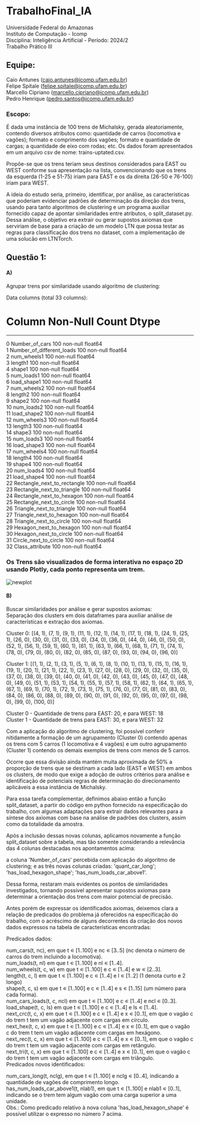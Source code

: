 # TrabalhoFinal_IA
Universidade Federal do Amazonas  
Instituto de Computação - Icomp  
Disciplina: Inteligência Artificial - Período: 2024/2  
Trabalho Prático III  

## Equipe:

Caio Antunes (caio.antunes@icomp.ufam.edu.br)  
Felipe Spitale (felipe.spitale@icomp.ufam.edu.br)   
Marcello Cipriano (marcello.cipriano@icomp.ufam.edu.br)   
Pedro Henrique (pedro.santos@icomp.ufam.edu.br)   


### Escopo:

É dada uma instância de 100 trens de Michalsky, gerada aleatoriamente, contendo diversos atributos como: quantidade de carros (locomotiva e vagões); formato e comprimento dos vagões; formato e quantidade de cargas; a quantidade de eixo com rodas; etc. Os dados foram apresentados em um arquivo csv de nome: trains-uptated.csv.

Propõe-se que os trens teriam seus destinos considerados para EAST ou WEST conforme sua apresentação na lista, convencionando que os trens da esquerda (1-25 e 51-75) iriam para EAST e os da direita (26-50 e 76-100) iriam para WEST.

A ideia do estudo seria, primeiro, identificar, por análise, as características que poderiam evidenciar padrões de determinação da direção dos trens, usando para tanto algoritmos de clustering e um programa auxiliar fornecido capaz de apontar similaridades entre atributos, o split_dataset.py. Dessa análise, o objetivo era extrair ou gerar supostos axiomas que serviriam de base para a criação de um modelo LTN que possa testar as regras para classificação dos trens no dataset, com a implementação de uma solucão em LTNTorch.


## Questão 1:
#### A)  
Agrupar trens por similaridade usando algoritmo de clustering:  

Data columns (total 33 columns):  
 #   Column                       Non-Null Count  Dtype    
---  ------                       --------------  -----    
 0   Number_of_cars               100 non-null    float64  
 1   Number_of_different_loads    100 non-null    float64  
 2   num_wheels1                  100 non-null    float64  
 3   length1                      100 non-null    float64  
 4   shape1                       100 non-null    float64  
 5   num_loads1                   100 non-null    float64  
 6   load_shape1                  100 non-null    float64  
 7   num_wheels2                  100 non-null    float64  
 8   length2                      100 non-null    float64  
 9   shape2                       100 non-null    float64  
 10  num_loads2                   100 non-null    float64  
 11  load_shape2                  100 non-null    float64  
 12  num_wheels3                  100 non-null    float64  
 13  length3                      100 non-null    float64  
 14  shape3                       100 non-null    float64  
 15  num_loads3                   100 non-null    float64  
 16  load_shape3                  100 non-null    float64  
 17  num_wheels4                  100 non-null    float64  
 18  length4                      100 non-null    float64  
 19  shape4                       100 non-null    float64  
 20  num_loads4                   100 non-null    float64  
 21  load_shape4                  100 non-null    float64  
 22  Rectangle_next_to_rectangle  100 non-null    float64  
 23  Rectangle_next_to_triangle   100 non-null    float64  
 24  Rectangle_next_to_hexagon    100 non-null    float64  
 25  Rectangle_next_to_circle     100 non-null    float64  
 26  Triangle_next_to_triangle    100 non-null    float64  
 27  Triangle_next_to_hexagon     100 non-null    float64  
 28  Triangle_next_to_circle      100 non-null    float64  
 29  Hexagon_next_to_hexagon      100 non-null    float64  
 30  Hexagon_next_to_circle       100 non-null    float64  
 31  Circle_next_to_circle        100 non-null    float64  
 32  Class_attribute              100 non-null    float64  

### Os Trens são visualizados de forma interativa no espaço 2D usando Plotly, cada ponto representa um trem.

![newplot](https://github.com/user-attachments/assets/c2adc2f8-36d4-483e-9c66-3b1d5db3b554)

#### B)  
Buscar similaridades por análise e gerar supostos axiomas:  
Separação dos clusters em dois dataframes para auxiliar análise de características e extração dos axiomas.  

Cluster 0: [(4, 1), (7, 1), (9, 1), (11, 1), (12, 1), (14, 1), (17, 1), (18, 1), (24, 1), (25, 1), (26, 0), (30, 0), (31, 0), (33, 0), (34, 0), (36, 0), (44, 0), (46, 0), (50, 0), (52, 1), (56, 1), (59, 1), (60, 1), (61, 1), (63, 1), (66, 1), (68, 1), (71, 1), (74, 1), (78, 0), (79, 0), (80, 0), (82, 0), (85, 0), (87, 0), (93, 0), (94, 0), (96, 0)]  

Cluster 1: [(1, 1), (2, 1), (3, 1), (5, 1), (6, 1), (8, 1), (10, 1), (13, 1), (15, 1), (16, 1), (19, 1), (20, 1), (21, 1), (22, 1), (23, 1), (27, 0), (28, 0), (29, 0), (32, 0), (35, 0), (37, 0), (38, 0), (39, 0), (40, 0), (41, 0), (42, 0), (43, 0), (45, 0), (47, 0), (48, 0), (49, 0), (51, 1), (53, 1), (54, 1), (55, 1), (57, 1), (58, 1), (62, 1), (64, 1), (65, 1), (67, 1), (69, 1), (70, 1), (72, 1), (73, 1), (75, 1), (76, 0), (77, 0), (81, 0), (83, 0), (84, 0), (86, 0), (88, 0), (89, 0), (90, 0), (91, 0), (92, 0), (95, 0), (97, 0), (98, 0), (99, 0), (100, 0)]  

Cluster 0 - Quantidade de trens para EAST: 20, e para WEST: 18  
Cluster 1 - Quantidade de trens para EAST: 30, e para WEST: 32  

Com a aplicação do algoritmo de clustering, foi possível conferir nitidamente a formação de um agrupamento (Cluster 0) contendo apenas os trens com 5 carros (1 locomotiva e 4 vagões) e um outro agrupamento (Cluster 1) contendo os demais exemplos de trens com menos de 5 carros.

Ocorre que essa divisão ainda mantém muita aproximada de 50% a proporção de trens que se destinam a cada lado (EAST e WEST) em ambos os clusters, de modo que exige a adoção de outros critérios para análise e identificação de potenciais regras de determinação do direcionamento aplicáveis a essa instância de Michalsky.

Para essa tarefa complementar, definimos abaixo então a função split_dataset, a partir do código em python fornecido na especificação do trabalho, com algumas adaptações para extrair dados relevantes para a síntese dos axiomas com base na análise de padrões dos clusters, assim como da totalidade da amostra.

Após a inclusão dessas novas colunas, aplicamos novamente a função split_dataset sobre a tabela, mas tão somente considerando a relevância das 4 colunas destacadas nos apontamentos acima:

a coluna 'Number_of_cars' percebida com aplicação do algoritmo de clustering;
e as três novas colunas criadas: 'quant_car_long'; 'has_load_hexagon_shape'; 'has_num_loads_car_above1'.


Dessa forma, restaram mais evidentes os pontos de similaridades investigados, tornando possível apresentar supostos axiomas para determinar a orientação dos trens com maior potencial de precisão.

Antes porém de expressar os identificados axiomas, deixemos clara a relação de predicados do problema já oferecidos na especificação do trabalho, com o acréscimo de alguns decorrentes da criação dos novos dados expressos na tabela de características encontradas:

Predicados dados:

num_cars(t, nc), em que t ∊ [1..100] e nc ∊ [3..5] (nc denota o número de carros do trem incluindo a locomotiva).  
num_loads(t, nl) em que t ∊ [1..100] e nl ∊ [1..4].  
num_wheels(t, c, w) em que t ∊ [1..100] e c ∊ [1..4] e w ∊ [2..3].  
length(t, c, l) em que t ∊ [1..100] e c ∊ [1..4] e l ∊ [1..2] (1 denota curto e 2 longo)  
shape(t, c, s) em que t ∊ [1..100] e c ∊ [1..4] e s ∊ [1..15] (um número para cada forma).  
num_cars_loads(t, c, ncl) em que t ∊ [1..100] e c ∊ [1..4] e ncl ∊ [0..3].  
load_shape(t, c, ls) em que t ∊ [1..100] e c ∊ [1..4] e ls ∊ [1..4].   
next_crc(t, c, x) em que t ∊ [1..100] e c ∊ [1..4] e x ∊ [0..1], em que o vagão c do trem t tem um vagão adjacente com cargas em círculo.  
next_hex(t, c, x) em que t ∊ [1..100] e c ∊ [1..4] e x ∊ [0..1], em que o vagão c do trem t tem um vagão adjacente com cargas em hexágono.  
next_rec(t, c, x) em que t ∊ [1..100] e c ∊ [1..4] e x ∊ [0..1], em que o vagão c do trem t tem um vagão adjacente com cargas em retângulo.  
next_tri(t, c, x) em que t ∊ [1..100] e c ∊ [1..4] e x ∊ [0..1], em que o vagão c do trem t tem um vagão adjacente com cargas em triângulo.  
Predicados novos identificados:  

num_cars_long(t, nclg), em que t ∊ [1..100] e nclg ∊ [0..4], indicando a quantidade de vagões de comprimento longo.  
has_num_loads_car_above1(t, nlab1), em que t ∊ [1..100] e nlab1 ∊ [0..1], indicando se o trem tem algum vagão com uma carga superior a uma unidade.  
Obs.: Como predicado relativo à nova coluna 'has_load_hexagon_shape' é possível utilizar o expresso no número 7 acima.  
